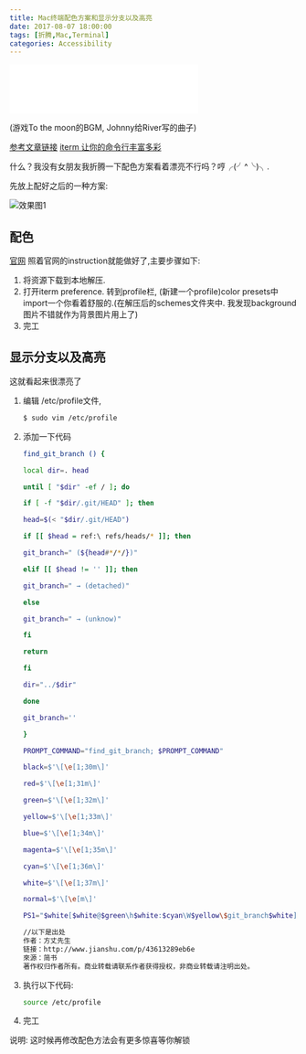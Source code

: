 ```yaml
---
title: Mac终端配色方案和显示分支以及高亮
date: 2017-08-07 18:00:00
tags: [折腾,Mac,Terminal]
categories: Accessibility
---
```


<iframe frameborder="no" border="0" marginwidth="0" marginheight="0" width=330 height=86 src="//music.163.com/outchain/player?type=2&id=1645079&auto=1&height=66"></iframe>

(游戏To the moon的BGM, Johnny给River写的曲子)

[参考文章链接](http://www.jianshu.com/p/43613289eb6e) [iterm 让你的命令行丰富多彩](http://blog.jobbole.com/93522/) 

什么？我没有女朋友我折腾一下配色方案看着漂亮不行吗？哼╭(╯^╰)╮.

先放上配好之后的一种方案:

![效果图1](../../../../images/mine/bash1.png)

## 配色

[官网](https://github.com/mbadolato/iTerm2-Color-Schemes) 照着官网的instruction就能做好了,主要步骤如下:

1. 将资源下载到本地解压.
2. 打开iterm preference. 转到profile栏, (新建一个profile)color presets中import一个你看着舒服的.(在解压后的schemes文件夹中. 我发现background图片不错就作为背景图片用上了)
3. 完工

## 显示分支以及高亮

这就看起来很漂亮了

1. 编辑 /etc/profile文件,

   ``` bash
   $ sudo vim /etc/profile
   ```

2. 添加一下代码

   ```bash
   find_git_branch () {

   local dir=. head

   until [ "$dir" -ef / ]; do

   if [ -f "$dir/.git/HEAD" ]; then

   head=$(< "$dir/.git/HEAD")

   if [[ $head = ref:\ refs/heads/* ]]; then

   git_branch=" (${head#*/*/})"

   elif [[ $head != '' ]]; then

   git_branch=" → (detached)"

   else

   git_branch=" → (unknow)"

   fi

   return

   fi

   dir="../$dir"

   done

   git_branch=''

   }

   PROMPT_COMMAND="find_git_branch; $PROMPT_COMMAND"

   black=$'\[\e[1;30m\]'

   red=$'\[\e[1;31m\]'

   green=$'\[\e[1;32m\]'

   yellow=$'\[\e[1;33m\]'

   blue=$'\[\e[1;34m\]'

   magenta=$'\[\e[1;35m\]'

   cyan=$'\[\e[1;36m\]'

   white=$'\[\e[1;37m\]'

   normal=$'\[\e[m\]'

   PS1="$white[$white@$green\h$white:$cyan\W$yellow\$git_branch$white]\$ $normal"

   //以下是出处
   作者：方丈先生
   链接：http://www.jianshu.com/p/43613289eb6e
   來源：简书
   著作权归作者所有。商业转载请联系作者获得授权，非商业转载请注明出处。
   ```

3. 执行以下代码:

   ```bash
   source /etc/profile
   ```

4. 完工

说明: 这时候再修改配色方法会有更多惊喜等你解锁
